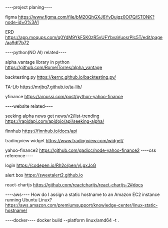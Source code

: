 ----project planing----

figma
https://www.figma.com/file/bM20QhGXJ6YvDujqz0Ol7Q/STONK?node-id=0%3A1

ERD
https://app.moqups.com/q0YdM9YkF5K0zR5vUFYbvaVuosrPlc5T/edit/page/aa9df7b72

----python(NO AI) related----

alpha_vantage library in python
https://github.com/RomelTorres/alpha_vantage

backtesting.py
https://kernc.github.io/backtesting.py/

TA-Lib
https://mrjbq7.github.io/ta-lib/

yfinance
https://aroussi.com/post/python-yahoo-finance

----website related----

seeking alpha news
get news/v2/list-trending
https://rapidapi.com/apidojo/api/seeking-alpha/

finnhub
https://finnhub.io/docs/api

tradingview widget
https://www.tradingview.com/widget/

yahoo-finance2
https://github.com/gadicc/node-yahoo-finance2
----css reference----

login
https://codepen.io/Rh2o/pen/yLgxJoG

alert box
https://sweetalert2.github.io

react-chartjs
https://github.com/reactchartjs/react-chartjs-2#docs

----aws----
How do I assign a static hostname to an Amazon EC2 instance running Ubuntu Linux?
https://aws.amazon.com/premiumsupport/knowledge-center/linux-static-hostname/

----docker----
docker build --platform linux/amd64 -t <tag-name> .